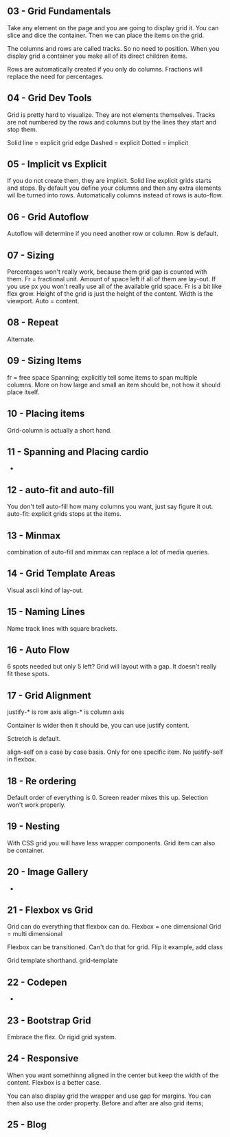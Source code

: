 ## 03 - Grid Fundamentals
Take any element on the page and you are going to display grid it.
You can slice and dice the container. Then we can place the items on the grid.

The columns and rows are called tracks. So no need to position.
When you display grid a container you make all of its direct children items.

Rows are automatically created if you only do columns.
Fractions will replace the need for percentages.

## 04 - Grid Dev Tools
Grid is pretty hard to visualize. They are not elements themselves.
Tracks are not numbered by the rows and columns but by the lines they start and stop them.

Solid line = explicit grid edge
Dashed = explicit
Dotted = implicit

## 05 - Implicit vs Explicit
If you do not create them, they are implicit.
Solid line explicit grids starts and stops.
By default you define your columns and then any extra elements wil lbe turned into rows.
Automatically columns instead of rows is auto-flow.

## 06 - Grid Autoflow
Autoflow will determine if you need another row or column.
Row is default.

## 07 - Sizing
Percentages won't really work, because them grid gap is counted with them.
Fr = fractional unit. Amount of space left if all of them are lay-out.
If you use px you won't really use all of the available grid space.
Fr is a bit like flex grow.
Height of the grid is just the height of the content. Width is the viewport.
Auto = content.

## 08 - Repeat
Alternate.

## 09 - Sizing Items
fr = free space 
Spanning; explicitly tell some items to span multiple columns.
More on how large and small an item should be, not how it should place itself.

## 10 - Placing items
Grid-column is actually a short hand.

## 11 - Spanning and Placing cardio
-

## 12 - auto-fit and auto-fill
You don't tell auto-fill how many columns you want, just say figure it out.
auto-fit: explicit grids stops at the items.

## 13 - Minmax
combination of auto-fill and minmax can replace a lot of media queries.

## 14 - Grid Template Areas
Visual ascii kind of lay-out.

## 15 - Naming Lines
Name track lines with square brackets.

## 16 - Auto Flow
6 spots needed but only 5 left? Grid will layout with a gap. It doesn't really fit these spots.

## 17 - Grid Alignment
justify-* is row axis
align-* is column axis

Container is wider then it should be, you can use justify content.

Sctretch is default.

align-self on a case by case basis. Only for one specific item.
No justify-self in flexbox.

## 18 - Re ordering
Default order of everything is 0.
Screen reader mixes this up. Selection won't work properly.

## 19 - Nesting
With CSS grid you will have less wrapper components.
Grid item can also be container.

## 20 - Image Gallery
-

## 21 - Flexbox vs Grid
Grid can do everything that flexbox can do.
Flexbox = one dimensional
Grid = multi dimensional

Flexbox can be transitioned. Can't do that for grid.
Flip it example, add class

Grid template shorthand. grid-template


## 22 - Codepen
-

## 23 - Bootstrap Grid
Embrace the flex. Or rigid grid system.

## 24 - Responsive
When you want somethinng aligned in the center but keep the width of the content. Flexbox is a better case.

You can also display grid the wrapper and use gap for margins. You can then also use the order property.
Before and after are also grid items;

## 25 - Blog

